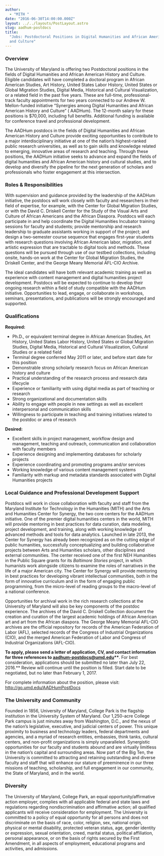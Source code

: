 ```yaml
---
author:
  - "MITH "
date: "2016-06-30T14:00:00.000Z"
layout: ../../layouts/PostLayout.astro
slug: aadhum-postdocs
title:
  "Jobs: Postdoctoral Positions in Digital Humanities and African American History
  and Culture"
---
```


### Overview

The University of Maryland is offering two Postdoctoral positions in the fields of Digital Humanities and African American History and Culture. Eligible candidates will have completed a doctoral program in African American Studies, Art History, United States Labor History, United States or Global Migration Studies, Digital Media, Historical and Cultural Visualization, or a related field in the past five years. These are full-time, professional-track faculty appointments for two years connected to our Andrew W. Mellon-funded initiative “Synergies among Digital Humanities and African American History and Culture” ( AADHum). The 12-month salary for these positions is \$70,000, including full benefits. Additional funding is available for conference travel and professional development.

The AADHum postdocs in the fields of Digital Humanities and African American History and Culture provide exciting opportunities to contribute to a major interdisciplinary initiative at one of the nation’s highest-ranked public research universities, as well as to gain skills and knowledge related to emerging, innovative areas of research and teaching. Through these positions, the AADHum initiative seeks to advance and expand the fields of digital humanities and African American history and cultural studies, and to develop and diversify the pipeline for the next generation of scholars and professionals who foster engagement at this intersection.

### Roles & Responsibilities

With supervision and guidance provided by the leadership of the AADHum initiative, the postdocs will work closely with faculty and researchers in their field of expertise, for example, with the Center for Global Migration Studies, or with the David C. Driskell Center for the Study of the Visual Arts and Culture of African Americans and the African Diaspora. Postdocs will each participate in and help coordinate the Digital Humanities Incubator training sessions for faculty and students; provide mentorship and research leadership to graduate assistants working in support of the project; and design a two-semester course sequence that engages first-year students with research questions involving African American labor, migration, and artistic expression that are tractable to digital tools and methods. These questions will be pursued through use of our testbed collections, including onsite, hands-on work at the Center for Global Migration Studies, the Driskell Center, and the George Meany Memorial AFL-CIO Archive.

The ideal candidates will have both relevant academic training as well as experience with content management and digital humanities project development. Postdocs will be expected to continue to develop their ongoing research within a field of study compatible with the AADHum initiative. Opportunities to lead, engage, or collaborate in workshops, seminars, presentations, and publications will be strongly encouraged and supported.

### Qualifications

**Required:**

- Ph.D., or equivalent terminal degree in African American Studies, Art History, United States Labor History, United States or Global Migration Studies, Digital Media, Historical and Cultural Visualization, Cultural Studies or a related field
- Terminal degree conferred May 2011 or later, and before start date for this position
- Demonstrable strong scholarly research focus on African American history and culture
- Practical understanding of the research process and research data lifecycle
- Experience or familiarity with using digital media as part of teaching or research
- Strong organizational and documentation skills
- Ability to engage with people in new settings as well as excellent interpersonal and communication skills
- Willingness to participate in teaching and training initiatives related to the postdoc or area of research

**Desired:**

- Excellent skills in project management, workflow design and management, teaching and outreach, communication and collaboration with faculty members
- Experience designing and implementing databases for scholarly projects
- Experience coordinating and promoting programs and/or services
- Working knowledge of various content management systems
- Familiarity with markup and metadata standards associated with Digital Humanities projects

### Local Guidance and Professional Development Support

Postdocs will work in close collaboration with faculty and staff from the Maryland Institute for Technology in the Humanities (MITH) and the Arts and Humanities Center for Synergy, the two core centers for the AADHum initiative. One of the premier digital humanities centers in the world, MITH will provide mentoring in best practices for data curation, data modeling, project development, and training, along with working knowledge of advanced methods and tools for data analytics. Launched in late 2013, the Center for Synergy has already been recognized as on the cutting edge of public humanities, successfully conceptualizing and building collaborative projects between Arts and Humanities scholars, other disciplines and external communities. The center received one of the first NEH Humanities in the Public Square grants for its _Baltimore Stories_ project, in which humanists work alongside citizens to examine the roles of narratives in the life of a major American city. The Center for Synergy will provide mentoring in best practices for developing vibrant intellectual communities, both in the form of innovative curriculum and in the form of engaging public programming, from the micro-level of reading groups to the macro-level of a national conference.

Opportunities for archival work in the rich research collections at the University of Maryland will also be key components of the postdoc experience. The archives of the David C. Driskell Collection document the creation and curation of the largest academic holdings of African American art and art from the African diaspora. The George Meany Memorial AFL-CIO archives are the official repository for records of the American Federation of Labor (AFL), selected records of the Congress of Industrial Organizations (CIO), and the merged American Federation of Labor and Congress of Industrial Organizations (AFL-CIO).

**To apply, please send a letter of application, CV, and contact information for three references to [aadhum-postdocs@umd.edu](mailto:aadhum-postdocs@umd.edu)\*\***. For best consideration, applications should be submitted no later than July 22, 2016.\*\* Review will continue until the position is filled. Start date to be negotiated, but no later than February 1, 2017.

For complete information about the position, please visit: <http://go.umd.edu/AADHumPostDocs>

### The University and Community

Founded in 1856, University of Maryland, College Park is the flagship institution in the University System of Maryland. Our 1,250-acre College Park campus is just minutes away from Washington, D.C., and the nexus of the nation’s legislative, executive, and judicial centers of power. This unique proximity to business and technology leaders, federal departments and agencies, and a myriad of research entities, embassies, think tanks, cultural centers, and non-profit organizations is simply unparalleled. Synergistic opportunities for our faculty and students abound and are virtually limitless in the nation’s capital and surrounding areas. Now part of the Big Ten, the University is committed to attracting and retaining outstanding and diverse faculty and staff that will enhance our stature of preeminence in our three missions of teaching, scholarship, and full engagement in our community, the State of Maryland, and in the world.

### Diversity

The University of Maryland, College Park, an equal opportunity/affirmative action employer, complies with all applicable federal and state laws and regulations regarding nondiscrimination and affirmative action; all qualified applicants will receive consideration for employment. The University is committed to a policy of equal opportunity for all persons and does not discriminate on the basis of race, color, religion, sex, national origin, physical or mental disability, protected veteran status, age, gender identity or expression, sexual orientation, creed, marital status, political affiliation, personal appearance, or on the basis of rights secured by the First Amendment, in all aspects of employment, educational programs and activities, and admissions.
